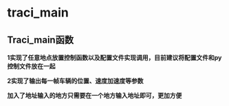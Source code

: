 # traci_main
 
## Traci_main函数


**1实现了任意地点放置控制函数以及配置文件实现调用，目前建议将配置文件和py控制文件放在一起**

**2实现了输出每一帧车辆的位置、速度加速度等参数**

**加入了地址输入的地方只需要在一个地方输入地址即可，更加方便**